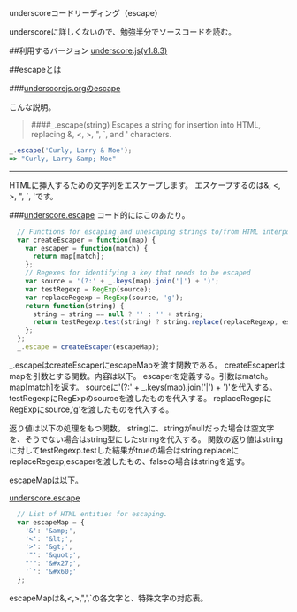 underscoreコードリーディング（escape）

underscoreに詳しくないので、勉強半分でソースコードを読む。



##利用するバージョン
[underscore.js(v1.8.3)](https://github.com/jashkenas/underscore/tree/1.8.3)


##escapeとは


###[underscorejs.orgのescape](http://underscorejs.org/#escape)

こんな説明。
>####_.escape(string) 
>Escapes a string for insertion into HTML, replacing &, <, >, ", `, and ' characters.


```javascript
_.escape('Curly, Larry & Moe');
=> "Curly, Larry &amp; Moe"
```

------------- 
HTMLに挿入するための文字列をエスケープします。
エスケープするのは&, <, >, ", `, 'です。

###[underscore.escape](https://github.com/jashkenas/underscore/blob/1.8.3/underscore.js#L1346)
コード的にはこのあたり。

```javascript
  // Functions for escaping and unescaping strings to/from HTML interpolation.
  var createEscaper = function(map) {
    var escaper = function(match) {
      return map[match];
    };
    // Regexes for identifying a key that needs to be escaped
    var source = '(?:' + _.keys(map).join('|') + ')';
    var testRegexp = RegExp(source);
    var replaceRegexp = RegExp(source, 'g');
    return function(string) {
      string = string == null ? '' : '' + string;
      return testRegexp.test(string) ? string.replace(replaceRegexp, escaper) : string;
    };
  };
  _.escape = createEscaper(escapeMap);

```

_.escapeはcreateEscaperにescapeMapを渡す関数である。
createEscaperはmapを引数とする関数。内容は以下。
escaperを定義する。引数はmatch。map[match]を返す。
sourceに'(?:' + _.keys(map).join('|') + ')'を代入する。
testRegexpにRegExpのsourceを渡したものを代入する。
replaceRegepにRegExpにsource,'g'を渡したものを代入する。

返り値は以下の処理をもつ関数。
stringに、stringがnullだった場合は空文字を、そうでない場合はstring型にしたstringを代入する。
関数の返り値はstringに対してtestRegexp.testした結果がtrueの場合はstring.replaceにreplaceRegexp,escaperを渡したもの、falseの場合はstringを返す。



escapeMapは以下。

[underscore.escape](https://github.com/jashkenas/underscore/blob/1.8.3/underscore.js#L1335)


```javascript
  // List of HTML entities for escaping.
  var escapeMap = {
    '&': '&amp;',
    '<': '&lt;',
    '>': '&gt;',
    '"': '&quot;',
    "'": '&#x27;',
    '`': '&#x60;'
  };
```

escapeMapは&,<,>,",',`の各文字と、特殊文字の対応表。

